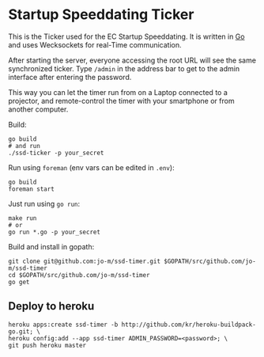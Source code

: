 # Startup Speeddating Ticker

This is the Ticker used for the EC Startup Speeddating.
It is written in [Go](http://golang.org/) and uses Wecksockets for real-Time communication.

After starting the server, everyone accessing the root URL will see the same synchronized ticker. Type `/admin` in the address bar to get to the admin interface after entering the password.

This way you can let the timer run from on a Laptop connected to a projector, and remote-control the timer with your smartphone or from another computer.

Build:

    go build
    # and run
    ./ssd-ticker -p your_secret

Run using `foreman` (env vars can be edited in `.env`):

    go build
    foreman start

Just run using `go run`:

    make run
    # or
    go run *.go -p your_secret

Build and install in gopath:

    git clone git@github.com:jo-m/ssd-timer.git $GOPATH/src/github.com/jo-m/ssd-timer
    cd $GOPATH/src/github.com/jo-m/ssd-timer
    go get

## Deploy to heroku
    heroku apps:create ssd-timer -b http://github.com/kr/heroku-buildpack-go.git; \
    heroku config:add --app ssd-timer ADMIN_PASSWORD=<password>; \
    git push heroku master
